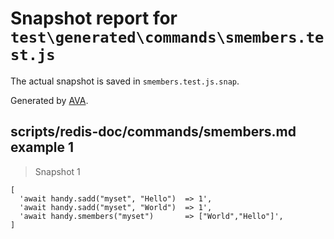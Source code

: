 # Snapshot report for `test\generated\commands\smembers.test.js`

The actual snapshot is saved in `smembers.test.js.snap`.

Generated by [AVA](https://ava.li).

## scripts/redis-doc/commands/smembers.md example 1

> Snapshot 1

    [
      'await handy.sadd("myset", "Hello")  => 1',
      'await handy.sadd("myset", "World")  => 1',
      'await handy.smembers("myset")       => ["World","Hello"]',
    ]
